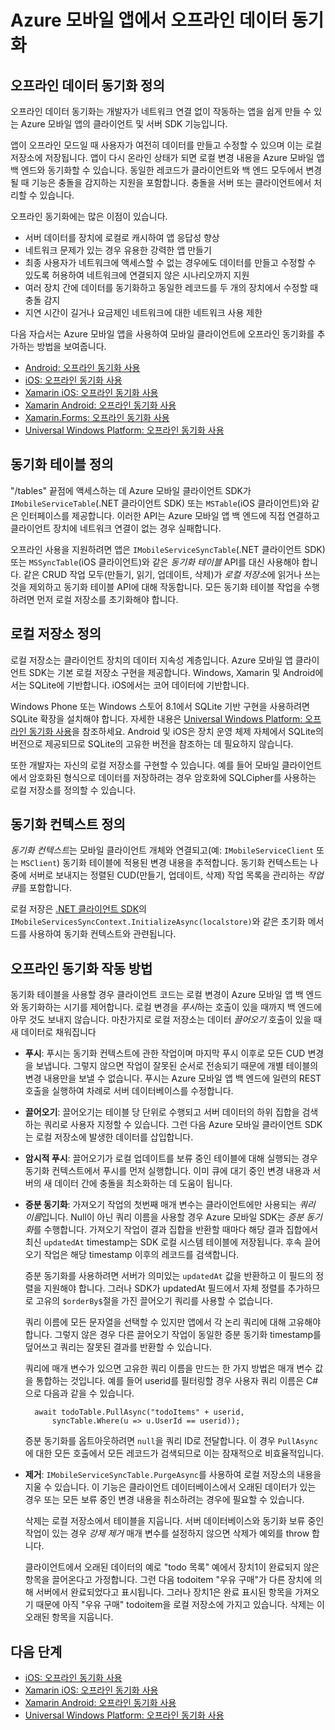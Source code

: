 <properties
	pageTitle="Azure 모바일 앱에서 오프라인 데이터 동기화 | Microsoft Azure"
	description="Azure 모바일 앱에 대한 오프라인 데이터 동기화 기능의 개념 참조 및 개요"
	documentationCenter="windows"
	authors="wesmc7777"
	manager="dwrede"
	editor=""
	services="app-service\mobile"/>

<tags
	ms.service="app-service-mobile"
	ms.workload="mobile"
	ms.tgt_pltfrm="na"
	ms.devlang="multiple"
	ms.topic="article"
	ms.date="06/28/2016"
	ms.author="wesmc"/>

# Azure 모바일 앱에서 오프라인 데이터 동기화

## 오프라인 데이터 동기화 정의

오프라인 데이터 동기화는 개발자가 네트워크 연결 없이 작동하는 앱을 쉽게 만들 수 있는 Azure 모바일 앱의 클라이언트 및 서버 SDK 기능입니다.

앱이 오프라인 모드일 때 사용자가 여전히 데이터를 만들고 수정할 수 있으며 이는 로컬 저장소에 저장됩니다. 앱이 다시 온라인 상태가 되면 로컬 변경 내용을 Azure 모바일 앱 백 엔드와 동기화할 수 있습니다. 동일한 레코드가 클라이언트와 백 엔드 모두에서 변경될 때 기능은 충돌을 감지하는 지원을 포함합니다. 충돌을 서버 또는 클라이언트에서 처리할 수 있습니다.

오프라인 동기화에는 많은 이점이 있습니다.

* 서버 데이터를 장치에 로컬로 캐시하여 앱 응답성 향상
* 네트워크 문제가 있는 경우 유용한 강력한 앱 만들기
* 최종 사용자가 네트워크에 액세스할 수 없는 경우에도 데이터를 만들고 수정할 수 있도록 허용하여 네트워크에 연결되지 않은 시나리오까지 지원
* 여러 장치 간에 데이터를 동기화하고 동일한 레코드를 두 개의 장치에서 수정할 때 충돌 감지
* 지연 시간이 길거나 요금제인 네트워크에 대한 네트워크 사용 제한

다음 자습서는 Azure 모바일 앱을 사용하여 모바일 클라이언트에 오프라인 동기화를 추가하는 방법을 보여줍니다.

* [Android: 오프라인 동기화 사용]
* [iOS: 오프라인 동기화 사용]
* [Xamarin iOS: 오프라인 동기화 사용]
* [Xamarin Android: 오프라인 동기화 사용]
* [Xamarin.Forms: 오프라인 동기화 사용](app-service-mobile-xamarin-forms-get-started-offline-data.md)
* [Universal Windows Platform: 오프라인 동기화 사용]

## 동기화 테이블 정의

"/tables" 끝점에 액세스하는 데 Azure 모바일 클라이언트 SDK가 `IMobileServiceTable`(.NET 클라이언트 SDK) 또는 `MSTable`(iOS 클라이언트)와 같은 인터페이스를 제공합니다. 이러한 API는 Azure 모바일 앱 백 엔드에 직접 연결하고 클라이언트 장치에 네트워크 연결이 없는 경우 실패합니다.

오프라인 사용을 지원하려면 앱은 `IMobileServiceSyncTable`(.NET 클라이언트 SDK) 또는 `MSSyncTable`(iOS 클라이언트)와 같은 *동기화 테이블* API를 대신 사용해야 합니다. 같은 CRUD 작업 모두(만들기, 읽기, 업데이트, 삭제)가 *로컬 저장소*에 읽거나 쓰는 것을 제외하고 동기화 테이블 API에 대해 작동합니다. 모든 동기화 테이블 작업을 수행하려면 먼저 로컬 저장소를 초기화해야 합니다.

## 로컬 저장소 정의

로컬 저장소는 클라이언트 장치의 데이터 지속성 계층입니다. Azure 모바일 앱 클라이언트 SDK는 기본 로컬 저장소 구현을 제공합니다. Windows, Xamarin 및 Android에서는 SQLite에 기반합니다. iOS에서는 코어 데이터에 기반합니다.

Windows Phone 또는 Windows 스토어 8.1에서 SQLite 기반 구현을 사용하려면 SQLite 확장을 설치해야 합니다. 자세한 내용은 [Universal Windows Platform: 오프라인 동기화 사용]을 참조하세요. Android 및 iOS은 장치 운영 체제 자체에서 SQLite의 버전으로 제공되므로 SQLite의 고유한 버전을 참조하는 데 필요하지 않습니다.

또한 개발자는 자신의 로컬 저장소를 구현할 수 있습니다. 예를 들어 모바일 클라이언트에서 암호화된 형식으로 데이터를 저장하려는 경우 암호화에 SQLCipher를 사용하는 로컬 저장소를 정의할 수 있습니다.

## 동기화 컨텍스트 정의

*동기화 컨텍스트*는 모바일 클라이언트 개체와 연결되고(예: `IMobileServiceClient` 또는 `MSClient`) 동기화 테이블에 적용된 변경 내용을 추적합니다. 동기화 컨텍스트는 나중에 서버로 보내지는 정렬된 CUD(만들기, 업데이트, 삭제) 작업 목록을 관리하는 *작업 큐*를 포함합니다.

로컬 저장은 [.NET 클라이언트 SDK]의 `IMobileServicesSyncContext.InitializeAsync(localstore)`와 같은 초기화 메서드를 사용하여 동기화 컨텍스트와 관련됩니다.

## <a name="how-sync-works"></a>오프라인 동기화 작동 방법

동기화 테이블을 사용할 경우 클라이언트 코드는 로컬 변경이 Azure 모바일 앱 백 엔드와 동기화하는 시기를 제어합니다. 로컬 변경을 *푸시*하는 호출이 있을 때까지 백 엔드에 아무 것도 보내지 않습니다. 마찬가지로 로컬 저장소는 데이터 *끌어오기* 호출이 있을 때 새 데이터로 채워집니다

* **푸시**: 푸시는 동기화 컨텍스트에 관한 작업이며 마지막 푸시 이후로 모든 CUD 변경을 보냅니다. 그렇지 않으면 작업이 잘못된 순서로 전송되기 때문에 개별 테이블의 변경 내용만을 보낼 수 없습니다. 푸시는 Azure 모바일 앱 백 엔드에 일련의 REST 호출을 실행하여 차례로 서버 데이터베이스를 수정합니다.

* **끌어오기**: 끌어오기는 테이블 당 단위로 수행되고 서버 데이터의 하위 집합을 검색하는 쿼리로 사용자 지정할 수 있습니다. 그런 다음 Azure 모바일 클라이언트 SDK는 로컬 저장소에 발생한 데이터를 삽입합니다.

* **암시적 푸시**: 끌어오기가 로컬 업데이트를 보류 중인 테이블에 대해 실행되는 경우 동기화 컨텍스트에서 푸시를 먼저 실행합니다. 이미 큐에 대기 중인 변경 내용과 서버의 새 데이터 간에 충돌을 최소화하는 데 도움이 됩니다.

* **증분 동기화**: 가져오기 작업의 첫번째 매개 변수는 클라이언트에만 사용되는 *쿼리 이름*입니다. Null이 아닌 쿼리 이름을 사용할 경우 Azure 모바일 SDK는 *증분 동기화*를 수행합니다. 가져오기 작업이 결과 집합을 반환할 때마다 해당 결과 집합에서 최신 `updatedAt` timestamp는 SDK 로컬 시스템 테이블에 저장됩니다. 후속 끌어오기 작업은 해당 timestamp 이후의 레코드를 검색합니다.

  증분 동기화를 사용하려면 서버가 의미있는 `updatedAt` 값을 반환하고 이 필드의 정렬을 지원해야 합니다. 그러나 SDK가 updatedAt 필드에서 자체 정렬를 추가하므로 고유의 `$orderBy$`절을 가진 끌어오기 쿼리를 사용할 수 없습니다.

  쿼리 이름에 모든 문자열을 선택할 수 있지만 앱에서 각 논리 쿼리에 대해 고유해야 합니다. 그렇지 않은 경우 다른 끌어오기 작업이 동일한 증분 동기화 timestamp를 덮어쓰고 쿼리는 잘못된 결과를 반환할 수 있습니다.

  쿼리에 매개 변수가 있으면 고유한 쿼리 이름을 만드는 한 가지 방법은 매개 변수 값을 통합하는 것입니다. 예를 들어 userid를 필터링할 경우 사용자 쿼리 이름은 C#으로 다음과 같을 수 있습니다.

		await todoTable.PullAsync("todoItems" + userid,
			syncTable.Where(u => u.UserId == userid));

  증분 동기화를 옵트아웃하려면 `null`을 쿼리 ID로 전달합니다. 이 경우 `PullAsync`에 대한 모든 호출에서 모든 레코드가 검색되므로 이는 잠재적으로 비효율적입니다.

* **제거**: `IMobileServiceSyncTable.PurgeAsync`를 사용하여 로컬 저장소의 내용을 지울 수 있습니다. 이 기능은 클라이언트 데이터베이스에서 오래된 데이터가 있는 경우 또는 모든 보류 중인 변경 내용을 취소하려는 경우에 필요할 수 있습니다.

  삭제는 로컬 저장소에서 테이블을 지웁니다. 서버 데이터베이스와 동기화 보류 중인 작업이 있는 경우 *강제 제거* 매개 변수를 설정하지 않으면 삭제가 예외를 throw 합니다.

  클라이언트에서 오래된 데이터의 예로 "todo 목록" 예에서 장치1이 완료되지 않은 항목을 끌어온다고 가정합니다. 그런 다음 todoitem "우유 구매"가 다른 장치에 의해 서버에서 완료되었다고 표시됩니다. 그러나 장치1은 완료 표시된 항목을 가져오기 때문에 아직 "우유 구매" todoitem을 로컬 저장소에 가지고 있습니다. 삭제는 이 오래된 항목을 지웁니다.

## 다음 단계

* [iOS: 오프라인 동기화 사용]
* [Xamarin iOS: 오프라인 동기화 사용]
* [Xamarin Android: 오프라인 동기화 사용]
* [Universal Windows Platform: 오프라인 동기화 사용]

<!-- Links -->
[.NET 클라이언트 SDK]: app-service-mobile-dotnet-how-to-use-client-library.md
[Android: 오프라인 동기화 사용]: app-service-mobile-android-get-started-offline-data.md
[iOS: 오프라인 동기화 사용]: app-service-mobile-ios-get-started-offline-data.md
[Xamarin iOS: 오프라인 동기화 사용]: app-service-mobile-xamarin-ios-get-started-offline-data.md
[Xamarin Android: 오프라인 동기화 사용]: app-service-mobile-xamarin-ios-get-started-offline-data.md
[Universal Windows Platform: 오프라인 동기화 사용]: app-service-mobile-windows-store-dotnet-get-started-offline-data.md

<!---HONumber=AcomDC_0907_2016-->